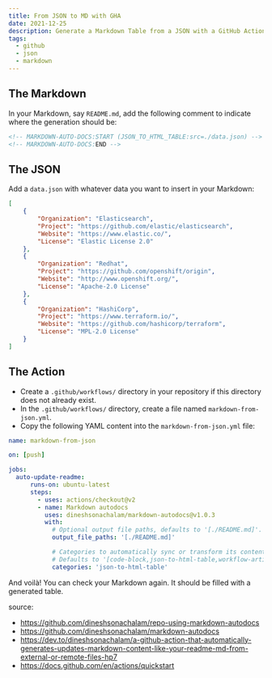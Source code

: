 ```yaml
---
title: From JSON to MD with GHA
date: 2021-12-25
description: Generate a Markdown Table from a JSON with a GitHub Action
tags:
  - github
  - json
  - markdown
---
```


## The Markdown

In your Markdown, say `README.md`, add the following comment to indicate where the generation should be:

```html
<!-- MARKDOWN-AUTO-DOCS:START (JSON_TO_HTML_TABLE:src=./data.json) -->
<!-- MARKDOWN-AUTO-DOCS:END -->
```

## The JSON

Add a `data.json` with whatever data you want to insert in your Markdown:

```json
[
    {
        "Organization": "Elasticsearch",
        "Project": "https://github.com/elastic/elasticsearch",
        "Website": "https://www.elastic.co/",
        "License": "Elastic License 2.0"
    },
    {
        "Organization": "Redhat",
        "Project": "https://github.com/openshift/origin",
        "Website": "http://www.openshift.org/",
        "License": "Apache-2.0 License"
    },
    {
        "Organization": "HashiCorp",
        "Project": "https://www.terraform.io/",
        "Website": "https://github.com/hashicorp/terraform",
        "License": "MPL-2.0 License"
    }
]
```

## The Action 

- Create a `.github/workflows/` directory in your repository if this directory does not already exist.
- In the `.github/workflows/` directory, create a file named `markdown-from-json.yml`.
- Copy the following YAML content into the `markdown-from-json.yml` file:

```yaml
name: markdown-from-json

on: [push]

jobs:        
  auto-update-readme:
      runs-on: ubuntu-latest
      steps:
        - uses: actions/checkout@v2
        - name: Markdown autodocs
          uses: dineshsonachalam/markdown-autodocs@v1.0.3
          with:
            # Optional output file paths, defaults to '[./README.md]'.
            output_file_paths: '[./README.md]'

            # Categories to automatically sync or transform its content in the markdown files.
            # Defaults to '[code-block,json-to-html-table,workflow-artifact-table]'
            categories: 'json-to-html-table'
```

And voilà! You can check your Markdown again. It should be filled with a generated table.

source:
* <https://github.com/dineshsonachalam/repo-using-markdown-autodocs>
* <https://github.com/dineshsonachalam/markdown-autodocs>
* <https://dev.to/dineshsonachalam/a-github-action-that-automatically-generates-updates-markdown-content-like-your-readme-md-from-external-or-remote-files-hp7>
* <https://docs.github.com/en/actions/quickstart>
